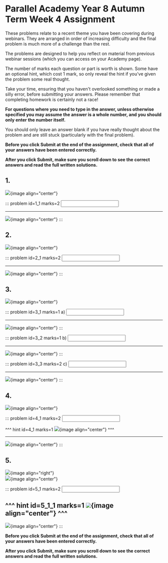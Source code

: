 # Parallel Academy Year 8 Autumn Term Week 4 Assignment

These problems relate to a recent theme you have been covering during webinars. They are arranged in order of increasing difficulty and the final problem is much more of a challenge than the rest.  

The problems are designed to help you reflect on material from previous webinar sessions (which you can access on your Academy page).  

The number of marks each question or part is worth is shown. Some have an optional hint, which cost 1 mark, so only reveal the hint if you’ve given the problem some real thought.   

Take your time, ensuring that you haven't overlooked something or made a silly error, before submitting your answers. Please remember that completing homework is certainly not a race!  

**For questions where you need to type in the answer, unless otherwise specified you may assume the answer is a whole number, and you should only enter the number itself.**  

You should only leave an answer blank if you have really thought about the problem and are still stuck (particularly with the final problem).  

**Before you click Submit at the end of the assignment, check that all of your answers have been entered correctly.** 
  
**After you click Submit, make sure you scroll down to see the correct answers and read the full written solutions.** 


## 1.	
![](/resources/academy-8aut-week-4/q1.png){image align="center"}  

::: problem id=1_1 marks=2
<input type="number" solution="3"/>  
 
---

![](/resources/academy-8aut-week-4/s1.png){image align="center"}
:::  


## 2.
![](/resources/academy-8aut-week-4/q2.png){image align="center"}  

::: problem id=2_1 marks=2
<input type="number" solution="33"/>  

---

![](/resources/academy-8aut-week-4/s2.png){image align="center"}
:::  


## 3.
![](/resources/academy-8aut-week-4/q3.png){image align="center"}  

::: problem id=3_1 marks=1
a) <input type="number" solution="10"/>  

---

![](/resources/academy-8aut-week-4/s3a.png){image align="center"}
:::  

::: problem id=3_2 marks=1
b) <input type="number" solution="11"/>  

---

![](/resources/academy-8aut-week-4/s3b.png){image align="center"}
:::  

::: problem id=3_3 marks=2
c) <input type="number" solution="9"/>  

---

![](/resources/academy-8aut-week-4/s3c.png){image align="center"}
:::  


## 4.
![](/resources/academy-8aut-week-4/q4.png){image align="center"}  

::: problem id=4_1 marks=2
<input type="number" solution="7"/>  

^^^ hint id=4_1 marks=1
![](/resources/academy-8aut-week-4/h4.png){image align="center"} 
^^^  
 
---

![](/resources/academy-8aut-week-4/s4.png){image align="center"}
:::  


## 5.
![](/resources/academy-4-week-2/4-skull.png){image align="right"}  
![](/resources/academy-8aut-week-4/q5.png){image align="center"}  

::: problem id=5_1 marks=2
<input type="number" solution="120"/> 

^^^ hint id=5_1_1 marks=1
![](/resources/academy-8aut-week-4/h5.png){image align="center"} 
^^^  
---

![](/resources/academy-8aut-week-4/s5.png){image align="center"}
:::  

**Before you click Submit at the end of the assignment, check that all of your answers have been entered correctly.** 
  
**After you click Submit, make sure you scroll down to see the correct answers and read the full written solutions.**  